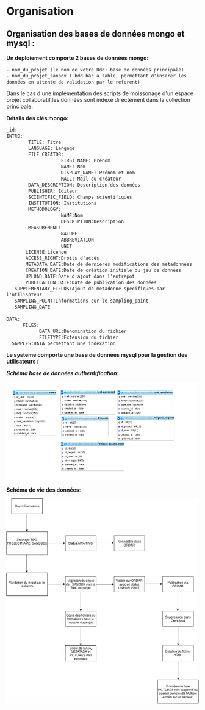 # Organisation  


## Organisation des bases de données mongo et mysql :

**Un deploiement comporte 2 bases de données mongo:**

    - nom_du_projet (le nom de votre Bdd: base de données principale)
    - nom_du_projet_sanbox ( bdd bac a sable, permettant d'inserer les données en attente de validation par le referent)
    
 Dans le cas d'une implémentation des scripts de moissonage d'un espace projet collaboratif,les données sont indexé directement dans la collection principale.
 
 **Détails des clés mongo:**
 
    _id: 
    INTRO:
            TITLE: Titre
            LANGUAGE: Langage
            FILE_CREATOR:   
                        FIRST_NAME: Prénom
                        NAME: Nom
                        DISPLAY_NAME: Prénom et nom
                        MAIL: Mail du créateur
            DATA_DESCRIPTION: Description des données
            PUBLISHER: Editeur
            SCIENTIFIC_FIELD: Champs scientifiques
            INSTITUTION: Institutions
            METHODOLOGY:
                        NAME:Nom
                        DESCRIPTION:Description
            MEASUREMENT:
                        NATURE
                        ABBREVIATION
                        UNIT
           LICENSE:Licence
           ACCESS_RIGHT:Droits d'accés
           METADATA_DATE:Date de dernieres modifications des metadonnées
           CREATION_DATE:Date de création initiale du jeu de données 
           UPLOAD_DATE:Date d'ajout dans l'entrepot
           PUBLICATION_DATE:Date de publication des données
	   SUPPLEMENTARY_FIELDS:Ajout de metadonné spécifiques par l'utilisateur
	   SAMPLING_POINT:Informations sur le sampling_point
	   SAMPLING_DATE
	   
    DATA:
          FILES:
                DATA_URL:Denomination du fichier
                FILETYPE:Extension du fichier
	  SAMPLES:DATA permettant une indexation

**Le systeme comporte une base de données mysql pour la gestion des utilisateurs :**

***Schéma base de données authentification***:

![Alt text](/Img_doc/schema_auth.png?raw=true)


**Schéma de vie des données**:

![Alt text](/Img_doc/schema_de_vie.png?raw=true)





